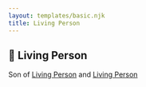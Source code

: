```yaml
---
layout: templates/basic.njk
title: Living Person
---
```

## 🔵 Living Person

Son of [Living Person](/people/8/83748092) and [Living Person](/people/3/35705375)

